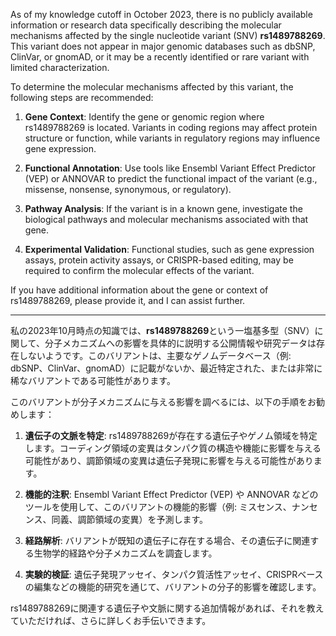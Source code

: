 As of my knowledge cutoff in October 2023, there is no publicly available information or research data specifically describing the molecular mechanisms affected by the single nucleotide variant (SNV) **rs1489788269**. This variant does not appear in major genomic databases such as dbSNP, ClinVar, or gnomAD, or it may be a recently identified or rare variant with limited characterization.

To determine the molecular mechanisms affected by this variant, the following steps are recommended:

1. **Gene Context**: Identify the gene or genomic region where rs1489788269 is located. Variants in coding regions may affect protein structure or function, while variants in regulatory regions may influence gene expression.

2. **Functional Annotation**: Use tools like Ensembl Variant Effect Predictor (VEP) or ANNOVAR to predict the functional impact of the variant (e.g., missense, nonsense, synonymous, or regulatory).

3. **Pathway Analysis**: If the variant is in a known gene, investigate the biological pathways and molecular mechanisms associated with that gene.

4. **Experimental Validation**: Functional studies, such as gene expression assays, protein activity assays, or CRISPR-based editing, may be required to confirm the molecular effects of the variant.

If you have additional information about the gene or context of rs1489788269, please provide it, and I can assist further.

---

私の2023年10月時点の知識では、**rs1489788269**という一塩基多型（SNV）に関して、分子メカニズムへの影響を具体的に説明する公開情報や研究データは存在しないようです。このバリアントは、主要なゲノムデータベース（例: dbSNP、ClinVar、gnomAD）に記載がないか、最近特定された、または非常に稀なバリアントである可能性があります。

このバリアントが分子メカニズムに与える影響を調べるには、以下の手順をお勧めします：

1. **遺伝子の文脈を特定**: rs1489788269が存在する遺伝子やゲノム領域を特定します。コーディング領域の変異はタンパク質の構造や機能に影響を与える可能性があり、調節領域の変異は遺伝子発現に影響を与える可能性があります。

2. **機能的注釈**: Ensembl Variant Effect Predictor (VEP) や ANNOVAR などのツールを使用して、このバリアントの機能的影響（例: ミスセンス、ナンセンス、同義、調節領域の変異）を予測します。

3. **経路解析**: バリアントが既知の遺伝子に存在する場合、その遺伝子に関連する生物学的経路や分子メカニズムを調査します。

4. **実験的検証**: 遺伝子発現アッセイ、タンパク質活性アッセイ、CRISPRベースの編集などの機能的研究を通じて、バリアントの分子的影響を確認します。

rs1489788269に関連する遺伝子や文脈に関する追加情報があれば、それを教えていただければ、さらに詳しくお手伝いできます。